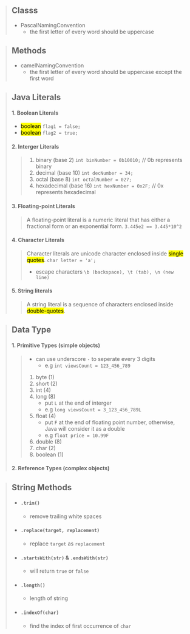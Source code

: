 > ## Classs
> - PascalNamingConvention
>   - the first letter of every word should be uppercase

> ## Methods
> - camelNamingConvention
>   - the first letter of every word should be uppercase except the first word

> ## Java Literals
> #### 1. Boolean Literals
> - <mark>boolean</mark> `flag1 = false;`
> - <mark>boolean</mark> `flag2 = true;`
> #### 2. Interger Literals
>> 1. binary (base 2)
>> `int binNumber = 0b10010;` // 0b represents binary
>> 2. decimal (base 10)
>> `int decNumber = 34;`
>> 3. octal (base 8)
>> `int octalNumber = 027;`
>> 4. hexadecimal (base 16)
>> `int hexNumber = 0x2F;` // 0x represents hexadecimal
> #### 3. Floating-point Literals
>> A floating-point literal is a numeric literal that has either a fractional form or an exponential form.
>> `3.445e2 == 3.445*10^2`
> #### 4. Character Literals
>> Character literals are unicode character enclosed inside <mark>single quotes</mark>. 
>> `char letter = 'a';`
>> - escape characters
>> `\b (backspace), \t (tab), \n (new line)`
> #### 5. String literals
>> A string literal is a sequence of characters enclosed inside <mark>double-quotes</mark>.

> ## Data Type
> #### 1. Primitive Types (simple objects)
>> - can use underscore `-` to seperate every 3 digits
>>   - e.g `int viewsCount = 123_456_789`
>> 1. byte (1)
>> 2. short (2)
>> 3. int (4)
>> 4. long (8)
>>      - put `L` at the end of interger
>>      - e.g `long viewsCount = 3_123_456_789L`
>> 5. float (4)
>>      - put `F` at the end of floating point number, otherwise, Java will consider it as a double
>>      - e.g `float price = 10.99F`
>> 6. double (8)
>> 7. char (2)
>> 8. boolean (1)
> #### 2. Reference Types (complex objects)


> ## String Methods
> - #### `.trim()`
>   - remove trailing white spaces
> - #### `.replace(target, replacement)`
>   - replace `target` as `replacement`
> - #### `.startsWith(str)` &  `.endsWith(str)`
>   - will return `true` or `false`
> - #### `.length()`
>   - length of string
> - #### `.indexOf(char)`
>   - find the index of first occurrence of `char`